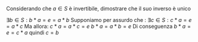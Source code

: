 Considerando che $a\in S$ è invertibile, dimostrare che il suo inverso è unico

$\exists b\in S:b*a=e=a*b$
Supponiamo per assurdo che : 
$\exists c\in S: c*a=e=a*c$
Ma allora:
$c*a=a*c=e$
$b*a=a*b=e$ 
Di conseguenza
$b*a=e=c*a$
quindi $c=b$

